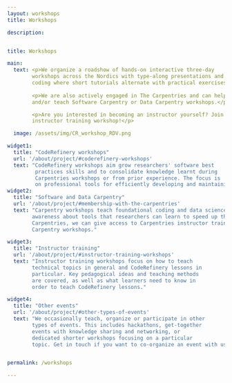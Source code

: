 ```yaml
---
layout: workshops
title: Workshops

description: 


title: Workshops

main:
  text: <p>We organize a roadshow of hands-on interactive three-day
        workshops across the Nordics with type-along presentations and live
        coding where short tutorials alternate with practical exercises. </p>
        
        <p>We are also actively engaged in The Carpentries and can help set up 
        and/or teach Software Carpentry or Data Carpentry workshops.</p>

        <p>Are you interested in becoming an instructor yourself? Join us for an
        instructor training workshop!</p>

  image: /assets/img/CR_workshop_RDV.png

widget1:
  title: "CodeRefinery workshops"
  url: '/about/project/#coderefinery-workshops'
  text: "CodeRefinery workshops aim grow researchers' software best
         practices skills and to consolidate knowledge learnt during
         Carpentries workshops or from prior experience. The focus is 
         on professional tools for efficiently developing and maintaining research software."
widget2:
  title: "Software and Data Carpentry"
  url: '/about/project/#membership-with-the-carpentries'
  text: "Carpentry workshops teach foundational coding and data science skills and focus on raising
        awareness about tools that researchers can learn to speed up their research. As members of the 
        Carpentries, we can give access to Carpentries instructor training workshops and help set up 
        Carpentry workshops."

widget3:
  title: "Instructor training"
  url: '/about/project/#instructor-training-workshops'
  text: "Instructor training workshops focus on how to teach
        technical topics in general and CodeRefinery lessons in
        particular. Key pedagogical ideas and teaching methods
        are covered, as well as what learners need to know in
        order to teach CodeRefinery lessons."

widget4:
  title: "Other events"
  url: '/about/project/#other-types-of-events'
  text: "We occasionally teach, organize or participate in other	 
        types of events. This includes hackathons, get-together	 
        events with knowledge sharing and networking, or	 
        dedicated shorter workshops focusing on a particular	 
        topic. Get in touch if you want to co-organize an event with us!"


permalink: /workshops

---
```


